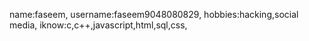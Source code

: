 name:faseem,
username:faseem9048080829,
hobbies:hacking,social media,
iknow:c,c++,javascript,html,sql,css,

